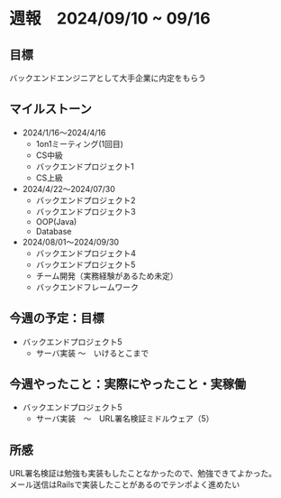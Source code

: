 # 週報　2024/09/10 ~ 09/16

## 目標
バックエンドエンジニアとして大手企業に内定をもらう

## マイルストーン
- 2024/1/16〜2024/4/16
    - 1on1ミーティング(1回目)
    - CS中級
    - バックエンドプロジェクト1
    - CS上級
- 2024/4/22〜2024/07/30
   - バックエンドプロジェクト2
   - バックエンドプロジェクト3
   - OOP(Java)
   - Database
- 2024/08/01〜2024/09/30
    - バックエンドプロジェクト4
    - バックエンドプロジェクト5
    - チーム開発（実務経験があるため未定）
    - バックエンドフレームワーク

## 今週の予定：目標
- バックエンドプロジェクト5
  - サーバ実装 〜　いけるとこまで
  
## 今週やったこと：実際にやったこと・実稼働
- バックエンドプロジェクト5
  - サーバ実装　〜　URL署名検証ミドルウェア（5）
  
## 所感
URL署名検証は勉強も実装もしたことなかったので、勉強できてよかった。  
メール送信はRailsで実装したことがあるのでテンポよく進めたい
